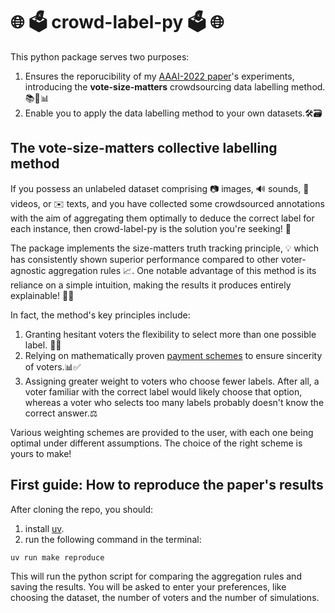 # :globe_with_meridians: :ballot_box: crowd-label-py :ballot_box: :globe_with_meridians:

This python package serves two purposes:
1. Ensures the reporucibility of my [AAAI-2022 paper](https://ojs.aaai.org/index.php/AAAI/article/view/20403)'s experiments, introducing the **vote-size-matters** crowdsourcing data labelling method. 📚🧪📊
2. Enable you to apply the data labelling method to your own datasets.🛠️🗃️


## The vote-size-matters collective labelling method
If you possess an unlabeled dataset comprising 📷 images, 🔊 sounds, 🎥 videos, or ✉️ texts, and you have collected some crowdsourced annotations with the aim of aggregating them optimally to deduce the correct label for each instance, then crowd-label-py is the solution you're seeking! 🚀 

The package implements the size-matters truth tracking principle, 💡 which has consistently shown superior performance compared to other voter-agnostic aggregation rules :chart_with_upwards_trend:. One notable advantage of this method is its reliance on a simple intuition, making the results it produces entirely explainable! :dart:🌟

In fact, the method's key principles include:
1. Granting hesitant voters the flexibility to select more than one possible label. 🤔🔄
2. Relying on mathematically proven [payment schemes](https://proceedings.mlr.press/v37/shaha15.html) to ensure sincerity of voters.📊✅
3. Assigning greater weight to voters who choose fewer labels. After all, a voter familiar with the correct label would likely choose that option, whereas a voter who selects too many labels probably doesn't know the correct answer.⚖️

Various weighting schemes are provided to the user, with each one being optimal under different assumptions. The choice of the right scheme is yours to make!

## First guide: How to reproduce the paper's results
After cloning the repo, you should:
1. install [uv](https://docs.astral.sh/uv/).
2. run the following command in the terminal:
 ```bash session 
 uv run make reproduce
 ```
  This will run the python script for comparing the aggregation rules and saving the results. You will be asked to enter your preferences, like choosing the dataset, the number of voters and the number of simulations.

